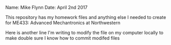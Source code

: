 Name: Mike Flynn
Date: April 2nd 2017

This repository has my homework files and anything else I needed to create for ME433: Advanced Mechantronics at Northwestern

Here is another line I'm writing to modify the file on my computer locally to make double sure I know how to commit modifed files
